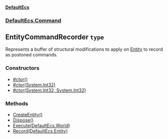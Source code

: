 #### [DefaultEcs](./DefaultEcs.md 'DefaultEcs')
### [DefaultEcs.Command](./DefaultEcs.md#DefaultEcs-Command 'DefaultEcs.Command')
## EntityCommandRecorder `type`
Represents a buffer of structural modifications to apply on [Entity](./DefaultEcs-Entity.md 'DefaultEcs.Entity') to record as postoned commands. 
### Constructors
- [#ctor()](./DefaultEcs-Command-EntityCommandRecorder--ctor().md 'DefaultEcs.Command.EntityCommandRecorder.#ctor()')
- [#ctor(System.Int32)](./DefaultEcs-Command-EntityCommandRecorder--ctor(System-Int32).md 'DefaultEcs.Command.EntityCommandRecorder.#ctor(System.Int32)')
- [#ctor(System.Int32, System.Int32)](./DefaultEcs-Command-EntityCommandRecorder--ctor(System-Int32-_System-Int32).md 'DefaultEcs.Command.EntityCommandRecorder.#ctor(System.Int32, System.Int32)')
### Methods
- [CreateEntity()](./DefaultEcs-Command-EntityCommandRecorder-CreateEntity().md 'DefaultEcs.Command.EntityCommandRecorder.CreateEntity()')
- [Dispose()](./DefaultEcs-Command-EntityCommandRecorder-Dispose().md 'DefaultEcs.Command.EntityCommandRecorder.Dispose()')
- [Execute(DefaultEcs.World)](./DefaultEcs-Command-EntityCommandRecorder-Execute(DefaultEcs-World).md 'DefaultEcs.Command.EntityCommandRecorder.Execute(DefaultEcs.World)')
- [Record(DefaultEcs.Entity)](./DefaultEcs-Command-EntityCommandRecorder-Record(DefaultEcs-Entity).md 'DefaultEcs.Command.EntityCommandRecorder.Record(DefaultEcs.Entity)')
